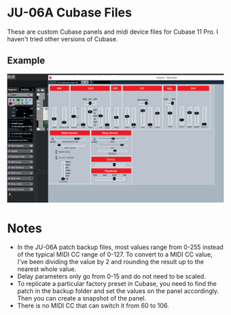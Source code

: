 # JU-06A Cubase Files

These are custom Cubase panels and midi device files for Cubase 11 Pro. I haven't tried other versions of Cubase.


## Example

![Sample](sample1.png)


# Notes

* In the JU-06A patch backup files, most values range from 0-255 instead of the typical MIDI CC range of 0-127. To convert to a MIDI CC value, I've been dividing the value by 2 and rounding the result up to the nearest whole value.
* Delay parameters only go from 0-15 and do not need to be scaled.
* To replicate a particular factory preset in Cubase, you need to find the patch in the backup folder and set the values on the panel accordingly. Then you can create a snapshot of the panel.
* There is no MIDI CC that can switch it from 60 to 106.
